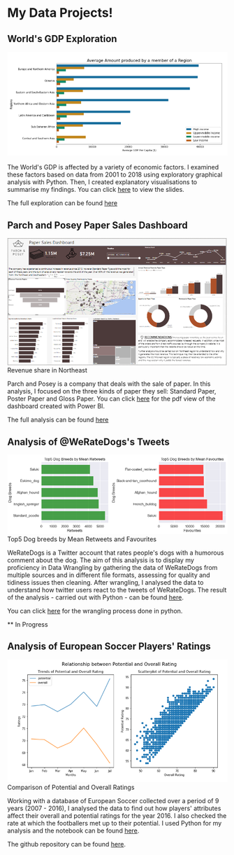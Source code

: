 
# My Data Projects!

## World's GDP Exploration

<img src="images/Average_GDP.png?raw=true"/>

The World's GDP is affected by a variety of economic factors. I examined these factors based on data from 2001 to 2018 using exploratory graphical analysis with Python. Then, I created explanatory visualisations to summarise my findings. You can click [here](/Project1/World_GDP_Presentation.slides.html) to view the slides. 

The full exploration can be found [here](/Project1/World_GDP_Analysis_code.html)


## Parch and Posey Paper Sales Dashboard

<img src="images/P&P_northeast.png?raw=true"/>
Revenue share in Northeast

Parch and Posey is a company that deals with the sale of paper. In this analysis, I focused on the three kinds of paper they sell: Standard Paper, Poster Paper and Gloss Paper. You can click [here](/pdf/Sales_dashboard_P&P_10.pdf) for the pdf view of the dashboard created with Power BI. 

The full analysis can be found [here](https://github.com/Hassanat-Awodipe/Power_BI--Parch_and_Posey_Sales_Data)


## Analysis of @WeRateDogs's Tweets

<img src="images/retweet_fav_dogs.png?raw=true"/>
Top5 Dog breeds by Mean Retweets and Favourites

WeRateDogs is a Twitter account that rates people's dogs with a humorous comment about the dog. The aim of this analysis is to display my proficiency in Data Wrangling by gathering the data of WeRateDogs from multiple sources and in different file formats, assessing for quality and tidiness issues then cleaning. After wrangling, I analysed the data to understand how twitter users react to the tweets of WeRateDogs. The result of the analysis - carried out with Python - can be found [here](/Project2/Analysis_of_WeRateDogs_Tweet-Report.html). 

You can click [here](/Project2/Analysis_of_WeRateDogs_Tweet_Code.html) for the wrangling process done in python. 


** In Progress
## Analysis of European Soccer Players' Ratings

<img src="images/ratings.png?raw=true"/>
Comparison of Potential and Overall Ratings

Working with a database of European Soccer collected over a period of 9 years (2007 - 2016), I analysed the data to find out how players' attributes affect their overall and potential ratings for the year 2016. I also checked the rate at which the footballers met up to their potential. I used Python for my analysis and the notebook can be found [here](/Project3/Analysis_of_Football_Players_Rating_in_2016.html). 

The github repository can be found [here](https://github.com/Hassanat-Awodipe/Analysis_of_Football_Players_Rating_in_2016). 

